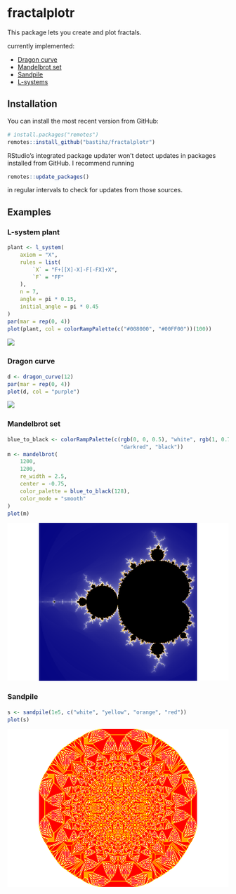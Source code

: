 
<!-- README.md is generated from README.Rmd. Please edit that file -->

# fractalplotr

This package lets you create and plot fractals.

currently implemented:

  - [Dragon curve](https://en.wikipedia.org/wiki/Dragon_curve)
  - [Mandelbrot set](https://en.wikipedia.org/wiki/Mandelbrot_set)
  - [Sandpile](https://en.wikipedia.org/wiki/Abelian_sandpile_model)
  - [L-systems](https://en.wikipedia.org/wiki/L-system)

## Installation

You can install the most recent version from GitHub:

``` r
# install.packages("remotes")
remotes::install_github("bastihz/fractalplotr")
```

RStudio’s integrated package updater won’t detect updates in packages
installed from GitHub. I recommend running

``` r
remotes::update_packages()
```

in regular intervals to check for updates from those sources.

## Examples

### L-system plant

``` r
plant <- l_system(
    axiom = "X",
    rules = list(
        `X` = "F+[[X]-X]-F[-FX]+X",
        `F` = "FF"
    ),
    n = 7,
    angle = pi * 0.15,
    initial_angle = pi * 0.45
)
par(mar = rep(0, 4))
plot(plant, col = colorRampPalette(c("#008000", "#00FF00"))(100))
```

![](readme_figures/README-l_plant-1.png)<!-- -->

### Dragon curve

``` r
d <- dragon_curve(12)
par(mar = rep(0, 4))
plot(d, col = "purple")
```

![](readme_figures/README-dragon-1.png)<!-- -->

### Mandelbrot set

``` r
blue_to_black <- colorRampPalette(c(rgb(0, 0, 0.5), "white", rgb(1, 0.75, 0), 
                                    "darkred", "black"))
m <- mandelbrot(
    1200, 
    1200,
    re_width = 2.5,
    center = -0.75,
    color_palette = blue_to_black(128),
    color_mode = "smooth"
)
plot(m)
```

![](readme_figures/README-mandelbrot-1.png)<!-- -->

### Sandpile

``` r
s <- sandpile(1e5, c("white", "yellow", "orange", "red"))
plot(s)
```

![](readme_figures/README-sandpile-1.png)<!-- -->
